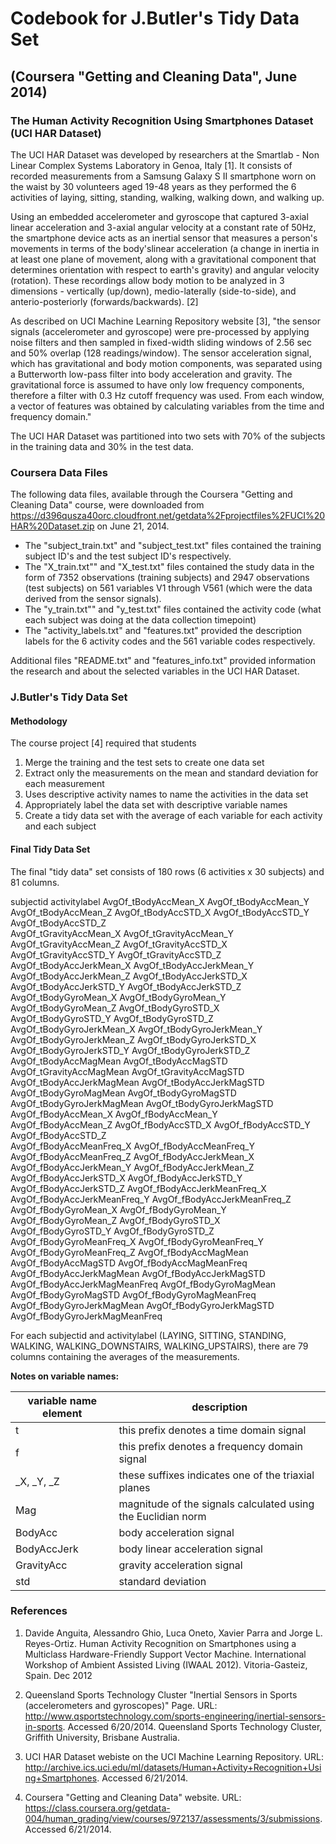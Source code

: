 Codebook for J.Butler's Tidy Data Set
========================================================
(Coursera "Getting and Cleaning Data", June 2014)
--------------------------------------------------------

### The Human Activity Recognition Using Smartphones Dataset (UCI HAR Dataset)
The UCI HAR Dataset was developed by researchers at the Smartlab - Non Linear Complex Systems Laboratory in Genoa, Italy [1].  It consists of recorded measurements from a Samsung Galaxy S II smartphone worn on the waist by 30 volunteers aged 19-48 years as they performed the 6 activities of laying, sitting, standing, walking, walking down, and walking up.  

Using an embedded accelerometer and gyroscope that captured 3-axial linear acceleration and 3-axial angular velocity at a constant rate of 50Hz, the smartphone device acts as an inertial sensor that measures a person's movements in terms of the body'slinear acceleration (a change in inertia in at least one plane of movement, along with a gravitational component that determines orientation with respect to earth's gravity) and angular velocity (rotation).  These recordings allow body motion to be analyzed in 3 dimensions - vertically (up/down), medio-laterally (side-to-side), and anterio-posteriorly (forwards/backwards). [2]

As described on UCI Machine Learning Repository website [3], "the sensor signals (accelerometer and gyroscope) were pre-processed by applying noise filters and then sampled in fixed-width sliding windows of 2.56 sec and 50% overlap (128 readings/window). The sensor acceleration signal, which has gravitational and body motion components, was separated using a Butterworth low-pass filter into body acceleration and gravity. The gravitational force is assumed to have only low frequency components, therefore a filter with 0.3 Hz cutoff frequency was used. From each window, a vector of features was obtained by calculating variables from the time and frequency domain."

The UCI HAR Dataset was partitioned into two sets with 70% of the subjects in the training data and 30% in the test data. 

### Coursera Data Files
The following data files, available through the Coursera "Getting and Cleaning Data" course, were downloaded from 
https://d396qusza40orc.cloudfront.net/getdata%2Fprojectfiles%2FUCI%20HAR%20Dataset.zip on June 21, 2014.

* The "subject_train.txt" and "subject_test.txt" files contained the training subject ID's and the test subject ID's respectively.
* The "X_train.txt"" and "X_test.txt" files contained the study data in the form of 7352 observations (training subjects) and 2947 observations (test subjects) on 561 variables V1 through V561 (which were the data derived from the sensor signals).
* The "y_train.txt"" and "y_test.txt" files contained the activity code (what each subject was doing at the data collection timepoint)
* The "activity_labels.txt" and "features.txt" provided the description labels for the 6 activity codes and the 561 variable codes respectively.

Additional files "README.txt" and "features_info.txt" provided information the research and about the selected variables in the UCI HAR Dataset.
  
### J.Butler's Tidy Data Set

#### Methodology
The course project [4] required that students
   
1. Merge the training and the test sets to create one data set
2. Extract only the measurements on the mean and standard deviation for each measurement  
3. Uses descriptive activity names to name the activities in the data set  
4. Appropriately label the data set with descriptive variable names  
5. Create a tidy data set with the average of each variable for each activity and each subject  

#### Final Tidy Data Set
The final "tidy data" set consists of 180 rows (6 activities x 30 subjects) and 81 columns.  

subjectid		                  activitylabel                 AvgOf_tBodyAccMean_X          AvgOf_tBodyAccMean_Y          
AvgOf_tBodyAccMean_Z          AvgOf_tBodyAccSTD_X           AvgOf_tBodyAccSTD_Y	          AvgOf_tBodyAccSTD_Z           
AvgOf_tGravityAccMean_X       AvgOf_tGravityAccMean_Y       AvgOf_tGravityAccMean_Z       AvgOf_tGravityAccSTD_X        
AvgOf_tGravityAccSTD_Y        AvgOf_tGravityAccSTD_Z        AvgOf_tBodyAccJerkMean_X      AvgOf_tBodyAccJerkMean_Y      
AvgOf_tBodyAccJerkMean_Z      AvgOf_tBodyAccJerkSTD_X       AvgOf_tBodyAccJerkSTD_Y       AvgOf_tBodyAccJerkSTD_Z       
AvgOf_tBodyGyroMean_X         AvgOf_tBodyGyroMean_Y         AvgOf_tBodyGyroMean_Z         AvgOf_tBodyGyroSTD_X          
AvgOf_tBodyGyroSTD_Y          AvgOf_tBodyGyroSTD_Z          AvgOf_tBodyGyroJerkMean_X     AvgOf_tBodyGyroJerkMean_Y    
AvgOf_tBodyGyroJerkMean_Z     AvgOf_tBodyGyroJerkSTD_X      AvgOf_tBodyGyroJerkSTD_Y      AvgOf_tBodyGyroJerkSTD_Z     
AvgOf_tBodyAccMagMean         AvgOf_tBodyAccMagSTD          AvgOf_tGravityAccMagMean      AvgOf_tGravityAccMagSTD       
AvgOf_tBodyAccJerkMagMean     AvgOf_tBodyAccJerkMagSTD      AvgOf_tBodyGyroMagMean        AvgOf_tBodyGyroMagSTD        
AvgOf_tBodyGyroJerkMagMean    AvgOf_tBodyGyroJerkMagSTD     AvgOf_fBodyAccMean_X          AvgOf_fBodyAccMean_Y         
AvgOf_fBodyAccMean_Z          AvgOf_fBodyAccSTD_X           AvgOf_fBodyAccSTD_Y           AvgOf_fBodyAccSTD_Z           
AvgOf_fBodyAccMeanFreq_X      AvgOf_fBodyAccMeanFreq_Y      AvgOf_fBodyAccMeanFreq_Z      AvgOf_fBodyAccJerkMean_X      
AvgOf_fBodyAccJerkMean_Y      AvgOf_fBodyAccJerkMean_Z      AvgOf_fBodyAccJerkSTD_X       AvgOf_fBodyAccJerkSTD_Y     
AvgOf_fBodyAccJerkSTD_Z       AvgOf_fBodyAccJerkMeanFreq_X  AvgOf_fBodyAccJerkMeanFreq_Y  AvgOf_fBodyAccJerkMeanFreq_Z  
AvgOf_fBodyGyroMean_X         AvgOf_fBodyGyroMean_Y         AvgOf_fBodyGyroMean_Z         AvgOf_fBodyGyroSTD_X          
AvgOf_fBodyGyroSTD_Y          AvgOf_fBodyGyroSTD_Z          AvgOf_fBodyGyroMeanFreq_X     AvgOf_fBodyGyroMeanFreq_Y     
AvgOf_fBodyGyroMeanFreq_Z     AvgOf_fBodyAccMagMean         AvgOf_fBodyAccMagSTD          AvgOf_fBodyAccMagMeanFreq     
AvgOf_fBodyAccJerkMagMean     AvgOf_fBodyAccJerkMagSTD      AvgOf_fBodyAccJerkMagMeanFreq AvgOf_fBodyGyroMagMean        
AvgOf_fBodyGyroMagSTD         AvgOf_fBodyGyroMagMeanFreq    AvgOf_fBodyGyroJerkMagMean    AvgOf_fBodyGyroJerkMagSTD     
AvgOf_fBodyGyroJerkMagMeanFreq

For each subjectid and activitylabel (LAYING, SITTING, STANDING, WALKING, WALKING_DOWNSTAIRS, WALKING_UPSTAIRS), there are 79 columns containing the averages of the measurements.

**Notes on variable names:**    

variable name element | description   
------------- | -------------   
t             | this prefix denotes a time domain signal    
f             | this prefix denotes a frequency domain signal
_X, _Y, _Z    | these suffixes indicates one of the triaxial planes
Mag           | magnitude of the signals calculated using the Euclidian norm
BodyAcc       | body acceleration signal   
BodyAccJerk   | body linear acceleration signal  
GravityAcc    | gravity acceleration signal  
std           | standard deviation

### References
1. Davide Anguita, Alessandro Ghio, Luca Oneto, Xavier Parra and Jorge L. Reyes-Ortiz. Human Activity Recognition on Smartphones using a Multiclass Hardware-Friendly Support Vector Machine. International Workshop of Ambient Assisted Living (IWAAL 2012). Vitoria-Gasteiz, Spain. Dec 2012

2. Queensland Sports Technology Cluster "Inertial Sensors in Sports (accelerometers and gyroscopes)" Page. URL: http://www.qsportstechnology.com/sports-engineering/inertial-sensors-in-sports.  Accessed 6/20/2014. Queensland Sports Technology Cluster, Griffith University, Brisbane Australia.

3. UCI HAR Dataset webiste on the UCI Machine Learning Repository.  URL: http://archive.ics.uci.edu/ml/datasets/Human+Activity+Recognition+Using+Smartphones.  Accessed 6/21/2014. 

4. Coursera "Getting and Cleaning Data" website. URL: https://class.coursera.org/getdata-004/human_grading/view/courses/972137/assessments/3/submissions.  Accessed 6/21/2014.
